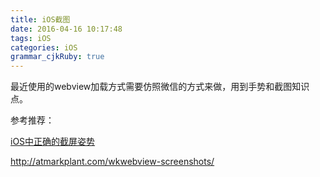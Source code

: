 ```yaml
---
title: iOS截图
date: 2016-04-16 10:17:48
tags: iOS
categories: iOS
grammar_cjkRuby: true
---
```


最近使用的webview加载方式需要仿照微信的方式来做，用到手势和截图知识点。

参考推荐：

[iOS中正确的截屏姿势](https://blog.0xbbc.com/2014/12/ios%E4%B8%AD%E6%AD%A3%E7%A1%AE%E7%9A%84%E6%88%AA%E5%B1%8F%E5%A7%BF%E5%8A%BF/)

http://atmarkplant.com/wkwebview-screenshots/